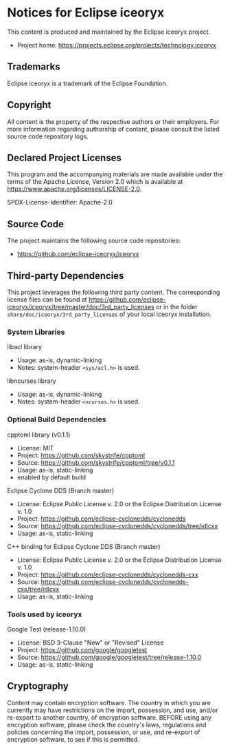 # Notices for Eclipse iceoryx

This content is produced and maintained by the Eclipse iceoryx project.

* Project home: https://projects.eclipse.org/projects/technology.iceoryx

## Trademarks

 Eclipse iceoryx is a trademark of the Eclipse Foundation.

## Copyright

All content is the property of the respective authors or their employers. For
more information regarding authorship of content, please consult the listed
source code repository logs.

## Declared Project Licenses

This program and the accompanying materials are made available under the terms
of the Apache License, Version 2.0 which is available at
https://www.apache.org/licenses/LICENSE-2.0.

SPDX-License-Identifier: Apache-2.0

## Source Code

The project maintains the following source code repositories:

* https://github.com/eclipse-iceoryx/iceoryx

## Third-party Dependencies

This project leverages the following third party content.
The corresponding license files can be found at https://github.com/eclipse-iceoryx/iceoryx/tree/master/doc/3rd_party_licenses or in the folder `share/doc/iceoryx/3rd_party_licenses` of your local iceoryx installation.

### System Libraries
libacl library
 * Usage: as-is, dynamic-linking
 * Notes: system-header `<sys/acl.h>` is used.

libncurses library
 * Usage: as-is, dynamic-linking
 * Notes: system-header `<ncurses.h>` is used.

### Optional Build Dependencies
cpptoml library (v0.1.1)
 * License: MIT
 * Project: https://github.com/skystrife/cpptoml
 * Source: https://github.com/skystrife/cpptoml/tree/v0.1.1
 * Usage: as-is, static-linking
 * enabled by default build

Eclipse Cyclone DDS (Branch master)
 * License: Eclipse Public License v. 2.0 or the Eclipse Distribution License v. 1.0
 * Project: https://github.com/eclipse-cyclonedds/cyclonedds
 * Source: https://github.com/eclipse-cyclonedds/cyclonedds/tree/idlcxx
 * Usage: as-is, static-linking

C++ binding for Eclipse Cyclone DDS (Branch master)
 * License: Eclipse Public License v. 2.0 or the Eclipse Distribution License v. 1.0
 * Project: https://github.com/eclipse-cyclonedds/cyclonedds-cxx
 * Source: https://github.com/eclipse-cyclonedds/cyclonedds-cxx/tree/idlcxx
 * Usage: as-is, static-linking

### Tools used by iceoryx

Google Test (release-1.10.0)
 * License: BSD 3-Clause "New" or "Revised" License
 * Project: https://github.com/google/googletest
 * Source: https://github.com/google/googletest/tree/release-1.10.0
 * Usage: as-is, static-linking
## Cryptography

Content may contain encryption software. The country in which you are currently
may have restrictions on the import, possession, and use, and/or re-export to
another country, of encryption software. BEFORE using any encryption software,
please check the country's laws, regulations and policies concerning the import,
possession, or use, and re-export of encryption software, to see if this is
permitted.

